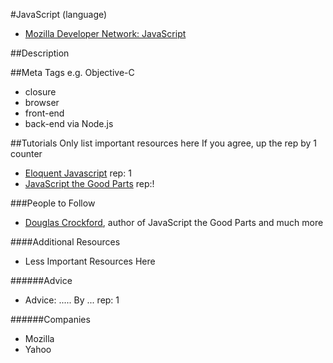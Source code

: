 #JavaScript (language)
- [Mozilla Developer Network: JavaScript](https://developer.mozilla.org/en-US/docs/Web/JavaScript)

##Description


##Meta Tags e.g. Objective-C
- closure
- browser
- front-end
- back-end via Node.js

##Tutorials
Only list important resources here
If you agree, up the rep by 1 counter
- [Eloquent Javascript](http://eloquentjavascript.net/) rep: 1
- [JavaScript the Good Parts](http://www.amazon.com/gp/product/0596517742?ie=UTF8&camp=213733&creative=393185&creativeASIN=0596517742&linkCode=shr&tag=dilys-20) rep:!

###People to Follow
- [Douglas Crockford](http://javascript.crockford.com/), author of JavaScript the Good Parts and much more


####Additional Resources
- Less Important Resources Here

######Advice
- Advice: ..... By ... rep: 1

######Companies
- Mozilla
- Yahoo
